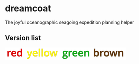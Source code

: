 # dreamcoat

The joyful oceanographic seagoing expedition planning helper

## Version list

![versions](https://raw.githubusercontent.com/mvdh7/dreamcoat/038cba417db0ed9cd51358b123268fb9ace88aa0/docs/versions.svg)
